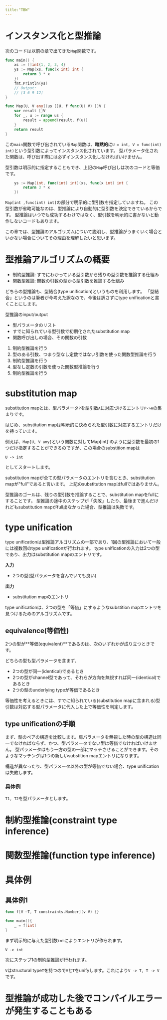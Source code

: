 ```yaml
---
title:"TBW"
---
```


# インスタンス化と型推論

次のコードは以前の章で出てきた`Map`関数です。

```go
func main() {
	xs := []int{1, 2, 3, 4}
	ys := Map(xs, func(x int) int {
		return 3 * x
	})
	fmt.Println(ys)
	// Output:
	// [3 6 9 12]
}

func Map[U, V any](us []U, f func(U) V) []V {
	var result []V
	for _, u := range us {
		result = append(result, f(u))
	}
	return result
}
```

この`main`関数で呼び出されている`Map`関数は、**暗黙的に**`U = int, V = func(int) int)`という型引数によってインスタンス化されています。
型パラメータ化された関数は、呼び出す際には必ずインスタンス化しなければいけません。

型引数は明示的に指定することもでき、上記の`Map`呼び出しは次のコードと等価です。

```go
	ys := Map[int, func(int) int](xs, func(x int) int {
		return 3 * x
	})
```

`Map[int ,func(int) int]`の部分で明示的に型引数を指定していますね。
この型引数が省略可能なのは、型推論により自動的に型引数を決定できているからです。
型推論はいつでも成功するわけではなく、型引数を明示的に書かないと動作しないコードもあります。

この章では、型推論のアルゴリズムについて説明し、型推論がうまくいく場合といかない場合についてその理由を理解したいと思います。

# 型推論アルゴリズムの概要

- 制約型推論: すでにわかっている型引数から残りの型引数を推論する仕組み
- 関数型推論: 関数の引数の型から型引数を推論する仕組み

どちらの型推論も、型結合(type unification)というものを利用します。
「型結合」というのは筆者が今考えた訳なので、今後は訳さずにtype unificationと書くことにします。

型推論のinput/output

- 型パラメータのリスト
- すでに知られている型引数で初期化されたsubstitution map
- 関数呼び出しの場合、その関数の引数

1. 制約型推論を行う
1. 型のある引数、つまり型なし定数ではない引数を使った関数型推論を行う
1. 制約型推論を行う
1. 型なし定数の引数を使った関数型推論を行う
1. 制約型推論を行う

# substitution map

substitution mapとは、型パラメータ`P`を型引数`A`に対応づけるエントリ`P->A`の集まりです。

はじめ、substitution mapは明示的に決められた型引数に対応するエントリだけを持っています。

例えば、`Map[U, V any]`という関数に対してMap[int]`のように型引数を最初の1つだけ指定することができるのですが、この場合のsubstition mapは

```
U -> int
```

としてスタートします。

substitution mapが全ての型パラメータのエントリを含むとき、substitution mapが"full"であると言います。
上記のsubstitution mapはfullではありません。

型推論のゴールは、残りの型引数を推論することで、substitution mapをfullにすることです。
型推論の途中のステップが「失敗」したり、最後まで進んだけれどもsubstitution mapがfull出なかった場合、型推論は失敗です。

# type unification

type unificationは型推論アルゴリズムの一部であり、1回の型推論において一般には複数回のtype unificationが行われます。
type unificationの入力は2つの型であり、出力はsubstitution mapのエントリです。

**入力**

- 2つの型(型パラメータを含んでいても良い)

**出力**

- substitution mapのエントリ

type unificationは、2つの型を「等価」にするようなsubstition mapエントリを見つけるためのアルゴリズムです。

## equivalence(等価性)

2つの型が**等価(equivalent)**であるのは、次のいずれかが成り立つときです。

どちらの型も型パラメータを含まず、

- 2つの型が同一(identical)であるとき
- 2つの型がchannel型であって、それらが方向を無視すれば同一(identical)であるとき
- 2つの型のunderlying typeが等価であるとき

等価性を考えるときには、すでに知られている(substitution mapに含まれる)型引数は対応する型パラメータに代入した上で等価性を判定します。

## type unificationの手順

まず、型のペアの構造を比較します。肩パラメータを無視した時の型の構造は同一でなければならず、かつ、型パラメータでない型は等価でなければいけません。
型パラメータはもう一方の型の一部にマッチさせることができます。そのようなマッチングは1つの新しいsubstition mapエントリになります。

構造が異なったり、型パラメータ以外の型が等価でない場合、type unificationは失敗します。

### 具体例

`T1, T2`を型パラメータとします。

# 制約型推論(constraint type inference)

# 関数型推論(function type inference)

# 具体例

## 具体例1

```go
func f[V ~T, T constraints.Number](v V) {}

func main(){
	_ = f[int]
}
```

まず明示的に与えた型引数`int`によりエントリが作られます。

```
V -> int
```

次にステップ1の制約型推論が行われます。

`V`はstructural type`T`を持つので`V`と`T`をunifyします。これにより`V -> T, T -> V`です。




# 型推論が成功した後でコンパイルエラーが発生することもある

